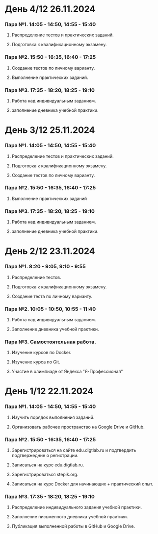 # День 4/12 26.11.2024

### Пара №1. 14:05 - 14:50, 14:55 - 15:40
1. Распределение тестов и практических заданий.

2. Подготовка к квалификационному экзамену.

### Пара №2. 15:50 - 16:35, 16:40 - 17:25
1. Создание тестов по личному варианту.

2. Выполнение практических заданий.

### Пара №3. 17:35 - 18:20, 18:25 - 19:10
1. Работа над индивидуальным заданием.

2. заполнение дневника учебной практики.

# День 3/12 25.11.2024

### Пара №1. 14:05 - 14:50, 14:55 - 15:40
1. Распределение тестов и практических заданий.

2. Подготовка к квалификационному экзамену.

3. Создание тестов по личному варианту.

### Пара №2. 15:50 - 16:35, 16:40 - 17:25
1. Выполнение практических заданий 

### Пара №3. 17:35 - 18:20, 18:25 - 19:10
1. Работа над индивидуальным заданием.

2. заполнение дневника учебной практики.

# День 2/12 23.11.2024

### Пара №1. 8:20 - 9:05, 9:10 - 9:55
1. Распределение тестов.

2. Подготовка к квалификационному экзамену.

3. Создание теста по личному варианту.

### Пара №2. 10:05 - 10:50, 10:55 - 11:40
1. Работа над индивидуальным заданием.

2. Заполнение дневника учебной практики.

### Пара №3. Самостоятельная работа.
1. Изучение курсов по Docker.

2. Изучение курса по Git.

3. Участие в олимпиаде от Яндекса "Я-Профессионал"


# День 1/12 22.11.2024

### Пара №1. 14:05 - 14:50, 14:55 - 15:40
1. Изучить порядок выполнения заданий.

2. Организовать рабочее пространство на Google Drive и GitHub.

### Пара №2. 15:50 - 16:35, 16:40 - 17:25
1. Зарегистрироваться на сайте edu.digtlab.ru и подтвердить подтвержедние о регистрации.

2. Записаться на курс edu.digtlab.ru.

3. Зарегистрироваться stepik.org.

4. Записаться на курс Docker для начинающих + практический опыт.

### Пара №3. 17:35 - 18:20, 18:25 - 19:10
1. Распределение индивидуального задания учебной практики.

2. Заполнение письменного дневника учебной практики.

3. Публикация выполненной работы в GitHub и Google Drive.